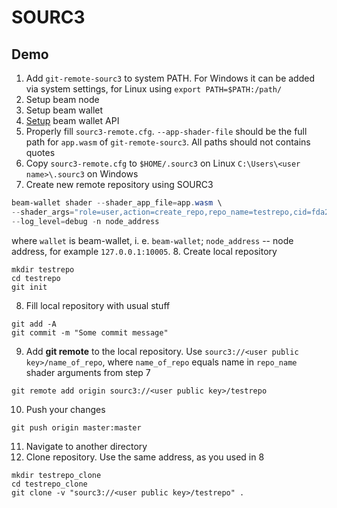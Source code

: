 # SOURC3

## Demo
1. Add `git-remote-sourc3` to system PATH. For Windows it can be added via system settings, for Linux using `export PATH=$PATH:/path/`
2. Setup beam node
3. Setup beam wallet
4. [Setup](https://github.com/BeamMW/beam/wiki/Beam-wallet-protocol-API#running-wallet-api) beam wallet API
5. Properly fill `sourc3-remote.cfg`. `--app-shader-file` should be the full path for `app.wasm` of `git-remote-sourc3`. All paths should not contains quotes
6. Copy `sourc3-remote.cfg` to `$HOME/.sourc3` on Linux `C:\Users\<user name>\.sourc3` on Windows
7. Create new remote repository using SOURC3
```powershell
beam-wallet shader --shader_app_file=app.wasm \
--shader_args="role=user,action=create_repo,repo_name=testrepo,cid=fda210a4af51fdd2ce1d2a1c0307734ce6fef30b3eec4c04c4d7494041f2dd10" \
--log_level=debug -n node_address
```
where `wallet` is beam-wallet, i. e. `beam-wallet`; `node_address` -- node address, for example `127.0.0.1:10005`.
8. Create local repository
```
mkdir testrepo
cd testrepo
git init
```
8. Fill local repository with usual stuff
```
git add -A
git commit -m "Some commit message"
```
9. Add __git remote__ to the local repository. Use `sourc3://<user public key>/name_of_repo`, where `name_of_repo` equals name in `repo_name` shader arguments from step 7
```
git remote add origin sourc3://<user public key>/testrepo
```
10. Push your changes
```
git push origin master:master
```
11. Navigate to another directory
12. Clone repository. Use the same address, as you used in 8
```
mkdir testrepo_clone
cd testrepo_clone
git clone -v "sourc3://<user public key>/testrepo" .
```
